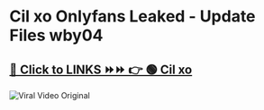 
 # Cil xo Onlyfans Leaked - Update Files wby04

## <h2><a href="https://clipsfans.com/Cil_xo&ref=git">🔗 Click to LINKS ⏩⏩ 👉 🟢 Cil xo </a></h2>

<a href="https://clipsfans.com/Cil_xo&ref=git" rel="nofollow" data-target="animated-image.originalLink"><img src="https://i.ibb.co.com/xMMVF88/686577567.gif" alt="Viral Video Original" style="max-width: 100%; display: inline-block;" data-target="animated-image.originalImage"></a>

